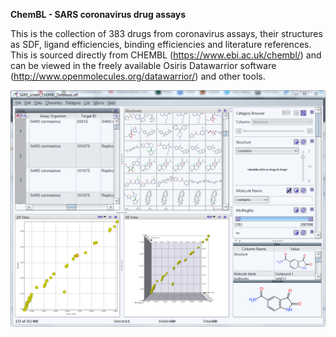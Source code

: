 <B> ChemBL - SARS coronavirus drug assays </B>

This is the collection of 383 drugs from coronavirus assays, their structures as SDF, ligand efficiencies, binding efficiencies and literature references. This is sourced directly from CHEMBL (https://www.ebi.ac.uk/chembl/) and can be viewed in the freely available Osiris Datawarrior software (http://www.openmolecules.org/datawarrior/) and other tools. 

<p align="center">
  <img width="" height="" src="https://github.com/tobigithub/covid19-SARS-CoV-2/blob/master/docking/ligands-global/ChEMBL-SARS/CHEMBL-SARS-assay-drug-collection.PNG">
</p>




